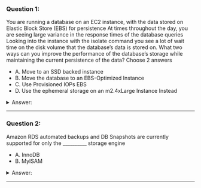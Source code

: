 ### Question 1:

You are running a database on an EC2 instance, with the data stored on Elastic Block Store (EBS) for persistence At times throughout the day, you are seeing large variance in the response times of the database queries Looking into the instance with the isolate command you see a lot of wait time on the disk volume that the database’s data is stored on. What two ways can you improve the performance of the database’s storage while maintaining the current persistence of the data? Choose 2 answers

- A. Move to an SSD backed instance
- B. Move the database to an EBS-Optimized Instance
- C. Use Provisioned IOPs EBS
- D. Use the ephemeral storage on an m2.4xLarge Instance Instead

<details><summary>Answer:</summary><p>
[B, C]

Explanation:

Question 1@http://jayendrapatil.com/aws-certification-rds-best-practices/

</p></details><hr>

### Question 2:

Amazon RDS automated backups and DB Snapshots are currently supported for only the __________ storage engine

- A. InnoDB
- B. MyISAM

<details><summary>Answer:</summary><p>
[A]

Explanation:

Question 2@http://jayendrapatil.com/aws-certification-rds-best-practices/

</p></details><hr>


